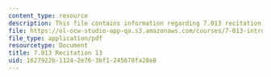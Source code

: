 ```yaml
---
content_type: resource
description: This file contains information regarding 7.013 recitation 13.
file: https://ol-ocw-studio-app-qa.s3.amazonaws.com/courses/7-013-introductory-biology-spring-2013/1627922b11242e763bf1245678fa28e8_MIT7_013S12_Recitation_13.pdf
file_type: application/pdf
resourcetype: Document
title: 7.013 Recitation 13
uid: 1627922b-1124-2e76-3bf1-245678fa28e8
---
```

